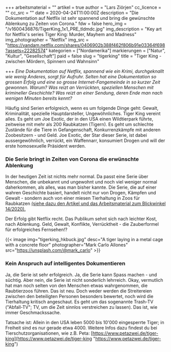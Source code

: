 +++
arbeitsmaterial = ""
artikel = true
author = "Lars Ziörjen"
cc_licence = ""
cc_src = ""
date = 2020-04-24T11:00:00Z
description = "Die Dokumentation auf Netflix ist sehr spannend und bring die gewünschte Ablenkung zu Zeiten von Corona."
fdw = false
hero_img = "/v1600436876/TigerKing_1x1_PRE_tldmdc.jpg"
img_description = "Key art for Netflix's series Tiger King: Murder, Mayhem and Madness"
img_photographer = "Netflix"
img_src = "https://vandam.netflix.com/shares/0406902b388f462f806b91e03364f698?assets=22282574"
kategorien = ["Nordamerika"]
markierungen = ["Natur", "Kultur", "Gesellschaft"]
paid = false
slug = "tigerking"
title = "Tiger King - zwischen Mördern, Spinnern und Wahnsinn"

+++
_Eine Dokumentation auf Netflix, spannend wie ein Krimi, durchgeknallt wie wenig Anderes, sorgt für Aufruhr. Selten hat eine Dokumentation so grossen Erfolg und eine so grosse Internet-Fangemeinde in so kurzer Zeit gewonnen. Warum? Was reizt an Verrückten, speziellen Menschen mit krimineller Geschichte? Was reizt an einer Sendung, deren Ende man nach wenigen Minuten bereits kennt?_

Häufig sind Serien erfolgreich, wenn es um folgende Dinge geht: Gewalt, Kriminalität, spezielle Hauptdarsteller, Ungewöhnliches. Tiger King vereint alles. Es geht um Joe Exotic, der in den USA einen Wildtierpark führte, zeitweise mit mehr als 200 Raubkatzen (Tigern). Es geht um schlechte Zustände für die Tiere in Gefangenschaft, Konkurrenzkämpfe mit anderen Zoobesitzern - und Geld. Joe Exotic, der Star dieser Serie, ist dabei aussergewöhnlich, verrückt, ein Waffennarr, konsumiert Drogen und will der erste homosexuelle Präsident werden.

### Die Serie bringt in Zeiten von Corona die erwünschte Ablenkung

In der heutigen Zeit ist nichts mehr normal. Da passt eine Serie über Menschen, die unbekannt und ungewohnt und noch viel weniger normal daherkommen, als alles, was man bisher kannte. Die Serie, die auf einer wahren Geschichte basiert, handelt nicht nur von Drogen, Kämpfen und Gewalt - sondern auch von einer miesen Tierhaltung in Zoos für Raubkatzen [(siehe dazu den Artikel und das Arbeitsmaterial zum Blickwinkel 14/2020).](https://www.chinderzytig.ch/blickwinkel)

Der Erfolg gibt Netflix recht. Das Publikum sehnt sich nach leichter Kost, nach Ablenkung. Geld, Gewalt, Konflikte, Verrücktheit - die Zauberformel für erfolgreiches Fernsehen!?

{{< image img="tigerking_hkbuck.jpg" desc="A tiger laying in a metal cage with a concrete floor" photographer="Mark Carlo Allones" src="https://unsplash.com/@mark_carlo" >}}

### Kein Anspruch auf intelligentes Dokumentieren

Ja, die Serie ist sehr erfolgreich. Ja, die Serie kann Spass machen - und süchtig. Aber nein, die Serie ist nicht sonderlich lehrreich. Okay, vermutlich hat man noch selten von den Menschen etwas wahrgenommen, die Raubtierzoos führen. Das ist neu. Doch weder werden die Streitereien zwischen den beteiligten Personen besonders bewertet, noch wird die Tierhaltung kritisch angeschaut. Es geht um das sogenannte Trash-TV ("Abfall-TV"; TV, um die Zeit sinnlos verstreichen zu lassen). Das ist, wie immer Geschmackssache.

Tatsache ist: Allein in den USA leben 5000 bis 10'000 eingesperrte Tiger; in Freiheit sind es nur gerade etwa 4000. Weitere Infos dazu findest du bei Tierschutzorganisationen, wie z.B. Peta: [https://www.petazwei.de/tiger-king](https://www.petazwei.de/tiger-king "https://www.petazwei.de/tiger-king")
